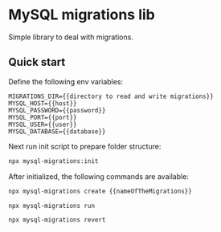 # MySQL migrations lib

Simple library to deal with migrations.

## Quick start

Define the following env variables:

```env
MIGRATIONS_DIR={{directory to read and write migrations}}
MYSQL_HOST={{host}}
MYSQL_PASSWORD={{password}}
MYSQL_PORT={{port}}
MYSQL_USER={{user}}
MYSQL_DATABASE={{database}}
```

Next run init script to prepare folder structure:

```bash
npx mysql-migrations:init
```

After initialized, the following commands are available:

```bash
npx mysql-migrations create {{nameOfTheMigrations}}
```

```bash
npx mysql-migrations run
```

```bash
npx mysql-migrations revert
```
